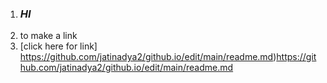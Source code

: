1. ### *HI*
2. to make a link
3. [click here for link] https://github.com/jatinadya2/github.io/edit/main/readme.md)https://github.com/jatinadya2/github.io/edit/main/readme.md

